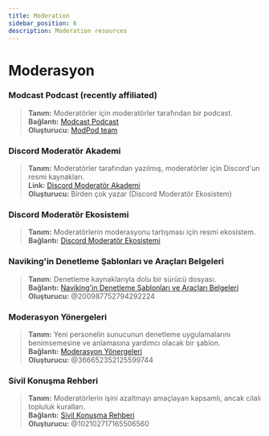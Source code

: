 ```yaml
---
title: Moderation
sidebar_position: 6
description: Moderation resources
---
```


# Moderasyon

### **Modcast Podcast** (recently affiliated)
> __Tanım:__ Moderatörler için moderatörler tarafından bir podcast.   <br/>
__Bağlantı:__ [Modcast Podcast](https://modcast.network/)   <br/>
__Oluşturucu:__ [ModPod team](https://modcast.network/meet-the-team/) 

### **Discord Moderatör Akademi**
> __Tanım:__ Moderatörler tarafından yazılmış, moderatörler için Discord'un resmi kaynakları.   <br/>
__Link:__ [Discord Moderatör Akademi](https://dis.gd/moderation)   <br/>
__Oluşturucu:__ Birden çok yazar (Discord Moderatör Ekosistem)

### **Discord Moderatör Ekosistemi** 
> __Tanım:__ Moderatörlerin moderasyonu tartışması için resmi ekosistem.   <br/>
__Bağlantı:__ [Discord Moderatör Ekosistemi](https://discord.com/blog/announcing-the-discord-moderator-academy-exam)

### **Naviking'in Denetleme Şablonları ve Araçları Belgeleri**
> __Tanım:__ Denetleme kaynaklarıyla dolu bir sürücü dosyası.   <br/>
__Bağlantı:__ [Naviking'in Denetleme Şablonları ve Araçları Belgeleri](https://drive.google.com/drive/folders/1vqdEEBqqCftZgMTkgqK8sKzxtdMANu4U)   <br/>
__Oluşturucu:__ @200987752794292224

### **Moderasyon Yönergeleri**
> __Tanım:__ Yeni personelin sunucunun denetleme uygulamalarını benimsemesine ve anlamasına yardımcı olacak bir şablon.   <br/>
__Bağlantı:__ [Moderasyon Yönergeleri](https://staff-guidelines.super.site/)   <br/>
__Oluşturucu:__ @366652352125599744

### **Sivil Konuşma Rehberi**
> __Tanım:__ Moderatörlerin işini azaltmayı amaçlayan kapsamlı, ancak cilalı topluluk kuralları.   <br/>
__Bağlantı:__ [Sivil Konuşma Rehberi](https://conversation.guide/)   <br/>
__Oluşturucu:__ @102102717165506560
